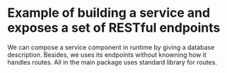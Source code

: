 # Example of building a service and exposes a set of RESTful endpoints

We can compose a service component in runtime by giving a database description.
Besides, we uses its endpoints without knowning how it handles routes. All in the main package uses standard library for routes.
